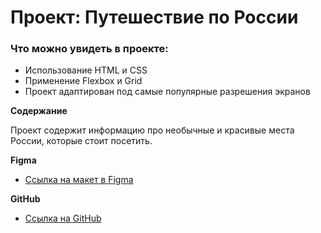 # Проект: Путешествие по России

### Что можно увидеть в проекте:

- Использование HTML и CSS
- Применение Flexbox и Grid
- Проект адаптирован под самые популярные разрешения экранов

**Содержание**

Проект содержит информацию про необычные и красивые места России, которые стоит посетить.

**Figma**

- [Ссылка на макет в Figma](https://www.figma.com/file/5S2WSbEFL6awjVWJ0NWL8Q/Sprint-3_-Russia-_-desktop-mobile?node-id=28503%3A0)

**GitHub**

- [Ссылка на GitHub](https://diana34511.github.io/russian-travel/)
